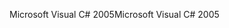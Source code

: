 <span data-ttu-id="e82d8-101">Microsoft Visual C# 2005</span><span class="sxs-lookup"><span data-stu-id="e82d8-101">Microsoft Visual C# 2005</span></span>